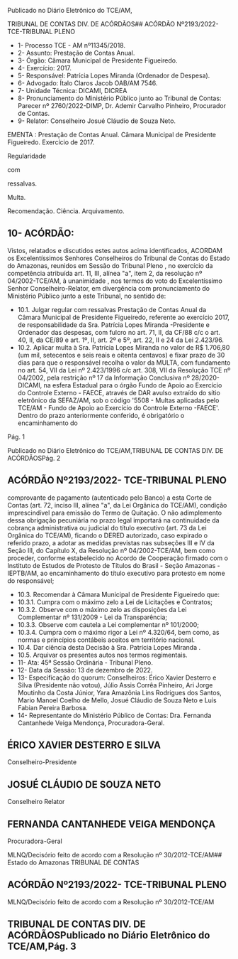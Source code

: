 Publicado  no  Diário  Eletrônico do TCE/AM,

TRIBUNAL DE CONTAS DIV. DE ACÓRDÃOS## ACÓRDÃO Nº2193/2022- TCE-TRIBUNAL PLENO

- 1- Processo TCE - AM nº11345/2018.
- 2- Assunto: Prestação de Contas Anual.
- 3- Órgão: Câmara Municipal de Presidente Figueiredo.
- 4- Exercício: 2017.
- 5- Responsável: Patrícia Lopes Miranda (Ordenador de Despesa).
- 6- Advogado: Ítalo Claros Jacob OAB/AM 7546.
- 7- Unidade Técnica: DICAMI, DICREA
- 8- Pronunciamento  do  Ministério  Público  junto  ao  Tribunal  de  Contas: Parecer  nº 2760/2022-DIMP, Dr. Ademir Carvalho Pinheiro, Procurador de Contas.
- 9- Relator: Conselheiro Josué Cláudio de Souza Neto.

EMENTA : Prestação  de  Contas  Anual. Câmara Municipal  de  Presidente  Figueiredo.  Exercício  de 2017.

Regularidade

com

ressalvas.

Multa.

Recomendação. Ciência. Arquivamento.

## 10-  ACÓRDÃO:

Vistos, relatados e discutidos estes autos acima identificados, ACORDAM os Excelentíssimos Senhores Conselheiros do Tribunal de Contas do Estado do Amazonas, reunidos em Sessão do Tribunal Pleno , no exercício da competência atribuída art. 11, III, alínea "a", item 2, da resolução nº 04/2002-TCE/AM, à unanimidade , nos termos do voto do Excelentíssimo Senhor Conselheiro-Relator, em divergência com pronunciamento do Ministério Público junto a este Tribunal, no sentido de:

- 10.1. Julgar  regular  com  ressalvas Prestação  de  Contas  Anual  da Câmara  Municipal  de  Presidente  Figueiredo,  referente  ao  exercício 2017, de responsabilidade da Sra. Patrícia Lopes Miranda -Presidente e Ordenador das despesas, com fulcro no art. 71, II, da CF/88 c/c o art. 40, II, da CE/89 e art. 1º, II, art. 2º e 5º, art. 22, II e 24 da Lei 2.423/96.
- 10.2. Aplicar  multa à  Sra. Patrícia  Lopes  Miranda no  valor  de R$ 1.706,80 (um mil,  setecentos  e  seis  reais  e  oitenta  centavos)  e  fixar prazo de 30 dias para que o responsável recolha o valor da MULTA, com fundamento no art. 54, VII da Lei nº 2.423/1996 c/c art. 308, VII da  Resolução  TCE  nº  04/2002,  pela  restrição  nº  17  da  Informação Conclusiva  nº  28/2020-DICAMI,  na  esfera  Estadual  para  o  órgão Fundo de Apoio ao Exercício do Controle Externo - FAECE, através de  DAR  avulso  extraído  do  sítio  eletrônico  da  SEFAZ/AM,  sob  o código '5508 - Multas aplicadas pelo TCE/AM - Fundo de Apoio ao Exercício do Controle Externo -FAECE'. Dentro do prazo anteriormente conferido, é obrigatório o encaminhamento do

Pág. 1

Publicado  no  Diário  Eletrônico do TCE/AM,TRIBUNAL DE CONTAS DIV. DE ACÓRDÃOSPág. 2

## ACÓRDÃO Nº2193/2022- TCE-TRIBUNAL PLENO

comprovante de pagamento (autenticado pelo Banco) a esta Corte de Contas  (art.  72,  inciso  III,  alínea  "a",  da  Lei  Orgânica  do  TCE/AM), condição imprescindível para emissão do Termo de Quitação. O não adimplemento dessa obrigação pecuniária no prazo legal importará na continuidade da cobrança administrativa ou judicial do título executivo (art.  73  da  Lei  Orgânica  do  TCE/AM),  ficando  o  DERED  autorizado, caso  expirado  o  referido  prazo,  a  adotar  as  medidas  previstas  nas subseções  III  e  IV  da  Seção  III,  do  Capítulo  X,  da  Resolução  nº 04/2002-TCE/AM,  bem  como  proceder,  conforme  estabelecido  no Acordo  de  Cooperação  firmado  com  o  Instituto  de  Estudos  de Protesto  de  Títulos  do  Brasil  -  Seção  Amazonas  -  IEPTB/AM,  ao encaminhamento  do  título  executivo  para  protesto  em  nome  do responsável;

- 10.3. Recomendar à Câmara Municipal de Presidente Figueiredo que:
- 10.3.1. Cumpra com o máximo zelo a Lei de Licitações e Contratos;
- 10.3.2. Observe com o máximo zelo as disposições da Lei Complementar nº 131/2009 - Lei da Transparência;
- 10.3.3. Observe com cautela a Lei complementar nº 101/2000;
- 10.3.4. Cumpra com o máximo rigor a Lei nº 4.320/64, bem como, as normas e princípios contábeis aceitos em território nacional.
- 10.4. Dar ciência desta Decisão à Sra. Patrícia Lopes Miranda .
- 10.5. Arquivar os presentes autos nos termos regimentais.
- 11-  Ata: 45ª Sessão Ordinária - Tribunal Pleno.
- 12-  Data da Sessão: 13 de dezembro de 2022.
- 13-  Especificação do quorum: Conselheiros: Érico Xavier Desterro e Silva (Presidente não  votou),  Júlio  Assis  Corrêa  Pinheiro,  Ari  Jorge  Moutinho  da  Costa  Júnior,  Yara Amazônia Lins Rodrigues dos Santos, Mario Manoel Coelho de Mello, Josué Cláudio de Souza Neto e Luis Fabian Pereira Barbosa.
- 14-  Representante do Ministério Público de Contas: Dra. Fernanda Cantanhede Veiga Mendonça, Procuradora-Geral.

## ÉRICO XAVIER DESTERRO E SILVA

Conselheiro-Presidente

## JOSUÉ CLÁUDIO DE SOUZA NETO

Conselheiro Relator

## FERNANDA CANTANHEDE VEIGA MENDONÇA

Procuradora-Geral

MLNQ/Decisório feito de acordo com a Resolução nº 30/2012-TCE/AM## Estado do Amazonas TRIBUNAL DE CONTAS

## ACÓRDÃO Nº2193/2022- TCE-TRIBUNAL PLENO

MLNQ/Decisório feito de acordo com a Resolução nº 30/2012-TCE/AM

## TRIBUNAL DE CONTAS DIV. DE ACÓRDÃOSPublicado  no  Diário  Eletrônico do TCE/AM,Pág. 3